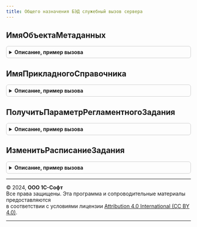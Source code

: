 ```yaml
---
title: Общего назначения БЭД служебный вызов сервера
---
```



## ИмяОбъектаМетаданных
<details style="margin: 1em 0; padding: 0.5em; border: 1px solid #ccc; border-radius: 6px;">

<summary style="font-weight: bold; cursor: pointer;">Описание, пример вызова</summary>

```bsl

Функция ИмяОбъектаМетаданных(Тип) Экспорт
```

Пример вызова
```bsl
Результат = ОбщегоНазначенияБЭДСлужебныйВызовСервера.ИмяОбъектаМетаданных(Тип) 
```
</details>

## ИмяПрикладногоСправочника
<details style="margin: 1em 0; padding: 0.5em; border: 1px solid #ccc; border-radius: 6px;">

<summary style="font-weight: bold; cursor: pointer;">Описание, пример вызова</summary>

```bsl

Функция ИмяПрикладногоСправочника(ИмяСправочника) Экспорт
```

Пример вызова
```bsl
Результат = ОбщегоНазначенияБЭДСлужебныйВызовСервера.ИмяПрикладногоСправочника(ИмяСправочника) 
```
</details>

## ПолучитьПараметрРегламентногоЗадания
<details style="margin: 1em 0; padding: 0.5em; border: 1px solid #ccc; border-radius: 6px;">

<summary style="font-weight: bold; cursor: pointer;">Описание, пример вызова</summary>

```bsl

Функция ПолучитьПараметрРегламентногоЗадания(ИмяЗадания, ИмяПараметра, ЗначениеПоУмолчанию) Экспорт
```

Пример вызова
```bsl
Результат = ОбщегоНазначенияБЭДСлужебныйВызовСервера.ПолучитьПараметрРегламентногоЗадания(ИмяЗадания, ИмяПараметра, ЗначениеПоУмолчанию) 
```
</details>

## ИзменитьРасписаниеЗадания
<details style="margin: 1em 0; padding: 0.5em; border: 1px solid #ccc; border-radius: 6px;">

<summary style="font-weight: bold; cursor: pointer;">Описание, пример вызова</summary>

```bsl

Процедура ИзменитьРасписаниеЗадания(ИмяЗадания, РасписаниеРегламентногоЗадания) Экспорт
```

Пример вызова
```bsl
ОбщегоНазначенияБЭДСлужебныйВызовСервера.ИзменитьРасписаниеЗадания(ИмяЗадания, РасписаниеРегламентногоЗадания) 
```
</details>

---

© 2024, **ООО 1С-Софт**  
Все права защищены. Эта программа и сопроводительные материалы предоставляются  
в соответствии с условиями лицензии [Attribution 4.0 International (CC BY 4.0)](https://creativecommons.org/licenses/by/4.0/legalcode).

---
